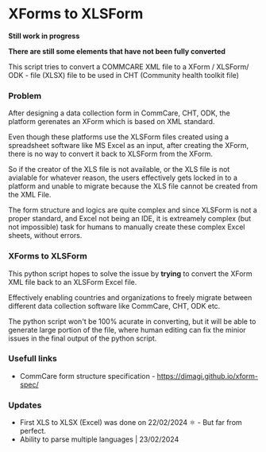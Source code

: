 # XForms to XLSForm

**Still work in progress**

**There are still some elements that have not been fully converted**

This script tries to convert a COMMCARE XML file to a XForm / XLSForm/ ODK - file (XLSX) file to be used in CHT (Community health toolkit file)

### Problem

After designing a data collection form in CommCare, CHT, ODK, the platform gerenates an XForm which is based on XML standard.

Even though these platforms use the XLSForm files created using a spreadsheet software like MS Excel as an input, after creating the XForm, there is no way to convert it back to XLSForm from the XForm.

So if the creator of the XLS file is not available, or the XLS file is not avialable for whatever reason, the users effectively gets locked in to a platform and unable to migrate because the XLS file cannot be created from the XML File.

The form structure and logics are quite complex and since XLSForm is not a proper standard, and Excel not being an IDE, it is extreamely complex (but not impossible) task for humans to manually create these complex Excel sheets, without errors.

### XForms to XLSForm

This python script hopes to solve the issue by **trying** to convert the XForm XML file back to an XLSForm Excel file.

Effectively enabling countries and organizations to freely migrate between different data collection software like CommCare, CHT, ODK etc.

The python script won't be 100% acurate in converting, but it will be able to generate large portion of the file, where human editing can fix the minior issues in the final output of the python script.

### Usefull links

- CommCare form structure specification - https://dimagi.github.io/xform-spec/

### Updates

- First XLS to XLSX (Excel) was done on 22/02/2024 ⚛️ - But far from perfect.
- Ability to parse multiple languages | 23/02/2024
